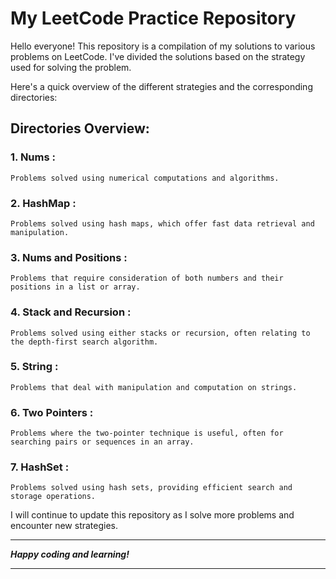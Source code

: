 # My LeetCode Practice Repository

Hello everyone! This repository is a compilation of my solutions to various problems on LeetCode. I've divided the solutions based on the strategy used for solving the problem.

Here's a quick overview of the different strategies and the corresponding directories:

## Directories Overview:

### 1. Nums :
    Problems solved using numerical computations and algorithms.
   
### 2. HashMap :
    Problems solved using hash maps, which offer fast data retrieval and manipulation.
   
### 3. Nums and Positions :
    Problems that require consideration of both numbers and their positions in a list or array.
   
### 4. Stack and Recursion :
    Problems solved using either stacks or recursion, often relating to the depth-first search algorithm.
   
### 5. String :
    Problems that deal with manipulation and computation on strings.
   
### 6. Two Pointers :
    Problems where the two-pointer technique is useful, often for searching pairs or sequences in an array.
   
### 7. HashSet :
    Problems solved using hash sets, providing efficient search and storage operations.
    
I will continue to update this repository as I solve more problems and encounter new strategies. 

--- 

**_Happy coding and learning!_**

---
